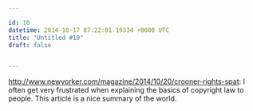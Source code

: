 ```yaml
---

id: 10
datetime: 2014-10-17 07:22:01.19334 +0000 UTC
title: "Untitled #10"
draft: false


---
```


http://www.newyorker.com/magazine/2014/10/20/crooner-rights-spat: I often get very frustrated when explaining the basics of copyright law to people. This article is a nice summary of the world.

